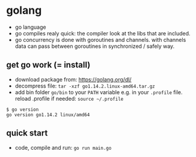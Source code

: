 # golang
* go language
* go compiles realy quick: the compiler look at the libs that are included.
* go concurrency is done with goroutines and channels. with channels data can pass between goroutines in synchronized / safely way.

## get go work (= install)
* download package from: https://golang.org/dl/
* decompress file: `tar -xzf go1.14.2.linux-amd64.tar.gz`
* add bin folder `go/bin` to your `PATH` variable e.g. in your `.profile` file. reload .profile if needed: `source ~/.profile`
```
$ go version
go version go1.14.2 linux/amd64
```

## quick start
* code, compile and run: `go run main.go`
